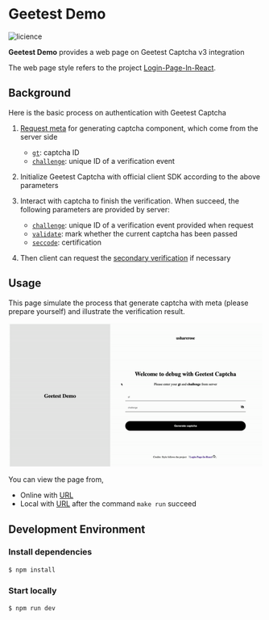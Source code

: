 # Geetest Demo
![licience](https://img.shields.io/github/license/usharerose/geetest-demo)

**Geetest Demo** provides a web page on Geetest Captcha v3 integration

The web page style refers to the project [Login-Page-In-React](https://github.com/Kuzma02/Login-Page-In-React).

## Background

Here is the basic process on authentication with Geetest Captcha

1. [Request meta](https://docs.geetest.com/captcha/help/glossary/#API1) for generating captcha component, which come from the server side

    * [`gt`](https://docs.geetest.com/captcha/help/glossary/#id): captcha ID
    * [`challenge`](https://docs.geetest.com/captcha/help/glossary/#challenge): unique ID of a verification event

2. Initialize Geetest Captcha with official client SDK according to the above parameters

3. Interact with captcha to finish the verification. When succeed, the following parameters are provided by server:

    * [`challenge`](https://docs.geetest.com/captcha/help/glossary/#challenge): unique ID of a verification event provided when request
    * [`validate`](https://docs.geetest.com/captcha/help/glossary/#validate): mark whether the current captcha has been passed
    * [`seccode`](https://docs.geetest.com/captcha/help/glossary/#seccode): certification

4. Then client can request the [secondary verification](https://docs.geetest.com/captcha/overview/guide/#Step-4-Check-the-API2) if necessary

## Usage

This page simulate the process that generate captcha with meta (please prepare yourself) and illustrate the verification result.

![demo](./assets/demo.gif)

You can view the page from,

* Online with [URL](https://usharerose.github.io/geetest-demo/)
* Local with [URL](localhost:30001) after the command `make run` succeed

## Development Environment

### Install dependencies
```bash
$ npm install
```

### Start locally
```bash
$ npm run dev
```
